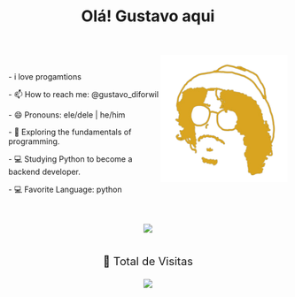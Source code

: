 
<div align="center">
  <h1> Olá! Gustavo aqui</h1>
</div></br>
 <div align="left"><br>
   <img align="right" src="newwwww-removebg-preview.png" alt="Imagem" min-width="400" max-width="8000px" width="230px" align="right">

  <br>

  <p>- i love progamtions </p>
  <p>- 📫 How to reach me: @gustavo_diforwil </p>
  <p>- 😄 Pronouns: ele/dele | he/him </p>
  <p>- 🌱 Exploring the fundamentals of programming. </p>
  <p>- 💻 Studying Python to become a backend developer. </p>
  <p>- 💻 Favorite Language: python  </p>

</div></br>   
 <div align="center"><br>
  <a href="https://www.instagram.com/gustavo_diforwil" target="_blank"><img src="https://img.shields.io/badge/-Instagram-%23E4405F?style=for-the-badge&logo=instagram&logoColor=white" target="_blank"></a>
</div>
<div><br>
<div align="center">
<p style="font-size: 20px;">🔎 Total de Visitas<p>
<img alingn="center" src="https://profile-counter.glitch.me/GustavoDiforwil/count.svg"/>
</div>    
